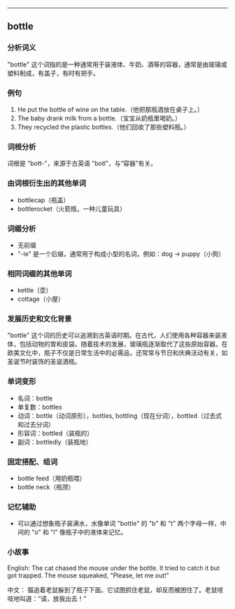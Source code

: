 
---------------
## bottle
### 分析词义
"bottle" 这个词指的是一种通常用于装液体、牛奶、酒等的容器，通常是由玻璃或塑料制成，有盖子，有时有把手。

### 例句
1. He put the bottle of wine on the table.（他把那瓶酒放在桌子上。）
2. The baby drank milk from a bottle.（宝宝从奶瓶里喝奶。）
3. They recycled the plastic bottles.（他们回收了那些塑料瓶。）

### 词根分析
词根是 "bott-"，来源于古英语 "botl"，与“容器”有关。

### 由词根衍生出的其他单词
- bottlecap（瓶盖）
- bottlerocket（火箭瓶，一种儿童玩具）

### 词缀分析
- 无前缀
- "-le" 是一个后缀，通常用于构成小型的名词，例如：dog -> puppy（小狗）

### 相同词缀的其他单词
- kettle（壶）
- cottage（小屋）

### 发展历史和文化背景
"bottle" 这个词的历史可以追溯到古英语时期。在古代，人们使用各种容器来装液体，包括动物的胃和皮袋。随着技术的发展，玻璃瓶逐渐取代了这些原始容器。在欧美文化中，瓶子不仅是日常生活中的必需品，还常常与节日和庆典活动有关，如圣诞节时装饰的圣诞酒瓶。

### 单词变形
- 名词：bottle
- 单复数：bottles
- 动词：bottle（动词原形），bottles, bottling（现在分词），bottled（过去式和过去分词）
- 形容词：bottled（装瓶的）
- 副词：bottledly（装瓶地）

### 固定搭配、组词
- bottle feed（用奶瓶喂）
- bottle neck（瓶颈）

### 记忆辅助
- 可以通过想象瓶子装满水，水像单词 "bottle" 的 "b" 和 "t" 两个字母一样，中间的 "o" 和 "l" 像瓶子中的液体来记忆。

### 小故事
English:
The cat chased the mouse under the bottle. It tried to catch it but got trapped. The mouse squeaked, "Please, let me out!"

中文：
猫追着老鼠躲到了瓶子下面。它试图抓住老鼠，却反而被困住了。老鼠吱吱地叫道：“请，放我出去！”

